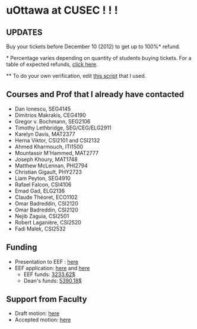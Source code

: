 # uOttawa at CUSEC ! ! !

## UPDATES

Buy your tickets before December 10 (2012) to get up to 100%* refund.

\* Percentage varies depending on quantity of students buying tickets.  For a table of expected refunds, [click here][1].

\** To do your own verification, edit [this script][2] that I used.

[1]: https://github.com/AntoineGrondin/uOttawa-at-CUSEC/blob/master/cost_table.md
[2]: https://github.com/AntoineGrondin/uOttawa-at-CUSEC/blob/master/cost_per_student.rb

## Courses and Prof that I __already__ have contacted

* Dan Ionescu, SEG4145
* Dimitrios Makrakis, CEG4190
* Gregor v. Bochmann, SEG2106
* Timothy Lethbridge, SEG/CEG/ELG2911
* Karelyn Davis, MAT2377
* Herna Viktor, CSI2101 and CSI2132
* Ahmed Kharmouch, ITI1500
* Mountassir M'Hammed, MAT2777
* Joseph Khoury, MAT1748
* Matthew McLennan, PHI2794
* Christian Gigault, PHY2723
* Liam Peyton, SEG4910
* Rafael Falcon, CSI4106
* Emad Gad, ELG2136
* Claude Théoret, ECO1102
* Omar Badreddin, CSI2120
* Omar Badreddin, CSI2120
* Nejib Zaguia, CSI2501
* Robert Laganière, CSI2520
* Fadi Malek, CSI2532

## Funding

* Presentation to EEF : [here][7]
* EEF application: [here][3] and [here][4]
  * EEF funds: [3233.62$][5]
  * Dean's funds: [5390.18$][6]

## Support from Faculty

* Draft motion: [here][8]
* Accepted motion: [here][9]

[3]: https://github.com/AntoineGrondin/uOttawa-at-CUSEC/blob/master/EEF.md
[4]: https://github.com/AntoineGrondin/uOttawa-at-CUSEC/blob/master/EEF_Form.pdf
[5]: https://github.com/AntoineGrondin/uOttawa-at-CUSEC/blob/master/EEF_Results_CUSEC.pdf
[6]: https://github.com/AntoineGrondin/uOttawa-at-CUSEC/blob/master/EEF_Results_(Dean)_CUSEC.pdf
[7]: https://github.com/AntoineGrondin/uOttawa-at-CUSEC/blob/master/eef_presentation.pdf
[8]: https://github.com/AntoineGrondin/uOttawa-at-CUSEC/blob/master/draft_motion.md
[9]: https://github.com/AntoineGrondin/uOttawa-at-CUSEC/blob/master/2012-04FacultyCouncilMinutes-Oct16.pdf
